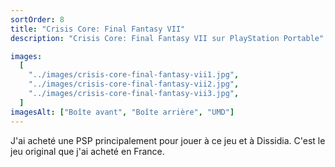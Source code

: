 ```yaml
---
sortOrder: 8
title: "Crisis Core: Final Fantasy VII"
description: "Crisis Core: Final Fantasy VII sur PlayStation Portable"

images:
  [
    "../images/crisis-core-final-fantasy-vii1.jpg",
    "../images/crisis-core-final-fantasy-vii2.jpg",
    "../images/crisis-core-final-fantasy-vii3.jpg",
  ]
imagesAlt: ["Boîte avant", "Boîte arrière", "UMD"]
---
```


J'ai acheté une PSP principalement pour jouer à ce jeu et à Dissidia. C'est le jeu original que j'ai acheté en France.
